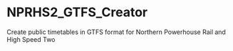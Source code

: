 # NPRHS2_GTFS_Creator
Create public timetables in GTFS format for Northern Powerhouse Rail and High Speed Two
